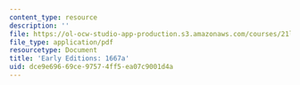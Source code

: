 ```yaml
---
content_type: resource
description: ''
file: https://ol-ocw-studio-app-production.s3.amazonaws.com/courses/21l-705-major-authors-john-milton-spring-2008/dce9e69669ce97574ff5ea07c9001d4a_MIT21L_705S08_1667a.pdf
file_type: application/pdf
resourcetype: Document
title: 'Early Editions: 1667a'
uid: dce9e696-69ce-9757-4ff5-ea07c9001d4a
---
```

